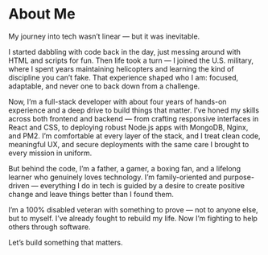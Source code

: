 # About Me

My journey into tech wasn’t linear — but it was inevitable.

I started dabbling with code back in the day, just messing around with HTML and scripts for fun. Then life took a turn — I joined the U.S. military, where I spent years maintaining helicopters and learning the kind of discipline you can’t fake. That experience shaped who I am: focused, adaptable, and never one to back down from a challenge.

Now, I’m a full-stack developer with about four years of hands-on experience and a deep drive to build things that matter. I’ve honed my skills across both frontend and backend — from crafting responsive interfaces in React and CSS, to deploying robust Node.js apps with MongoDB, Nginx, and PM2. I’m comfortable at every layer of the stack, and I treat clean code, meaningful UX, and secure deployments with the same care I brought to every mission in uniform.

But behind the code, I’m a father, a gamer, a boxing fan, and a lifelong learner who genuinely loves technology. I’m family-oriented and purpose-driven — everything I do in tech is guided by a desire to create positive change and leave things better than I found them.

I’m a 100% disabled veteran with something to prove — not to anyone else, but to myself. I’ve already fought to rebuild my life. Now I’m fighting to help others through software.

Let’s build something that matters.



